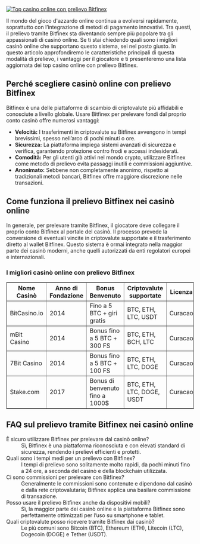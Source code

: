 [![Top casino online con prelievo Bitfinex](https://123-caf.pages.dev/gitsignup.png)](https://vrmoo.ru/Bt82HjjY)

<p>Il mondo del gioco d'azzardo online continua a evolversi rapidamente, soprattutto con l’integrazione di metodi di pagamento innovativi. Tra questi, il prelievo tramite Bitfinex sta diventando sempre più popolare tra gli appassionati di casinò online. Se ti stai chiedendo quali sono i migliori casinò online che supportano questo sistema, sei nel posto giusto. In questo articolo approfondiremo le caratteristiche principali di questa modalità di prelievo, i vantaggi per il giocatore e ti presenteremo una lista aggiornata dei top casino online con prelievo Bitfinex.</p>  <h2>Perché scegliere casinò online con prelievo Bitfinex</h2> <p>Bitfinex è una delle piattaforme di scambio di criptovalute più affidabili e conosciute a livello globale. Usare Bitfinex per prelevare fondi dal proprio conto casinò offre numerosi vantaggi:</p> <ul>   <li><strong>Velocità:</strong> I trasferimenti in criptovalute su Bitfinex avvengono in tempi brevissimi, spesso nell’arco di pochi minuti o ore.</li>   <li><strong>Sicurezza:</strong> La piattaforma impiega sistemi avanzati di sicurezza e verifica, garantendo protezione contro frodi e accessi indesiderati.</li>   <li><strong>Comodità:</strong> Per gli utenti già attivi nel mondo crypto, utilizzare Bitfinex come metodo di prelievo evita passaggi inutili e commissioni aggiuntive.</li>   <li><strong>Anonimato:</strong> Sebbene non completamente anonimo, rispetto ai tradizionali metodi bancari, Bitfinex offre maggiore discrezione nelle transazioni.</li> </ul>  <h2>Come funziona il prelievo Bitfinex nei casinò online</h2> <p>In generale, per prelevare tramite Bitfinex, il giocatore deve collegare il proprio conto Bitfinex al portale del casinò. Il processo prevede la conversione di eventuali vincite in criptovalute supportate e il trasferimento diretto al wallet Bitfinex. Questo sistema è ormai integrato nella maggior parte dei casinò moderni, anche quelli autorizzati da enti regolatori europei e internazionali.</p>  <h3>I migliori casinò online con prelievo Bitfinex</h3> <table border="1" cellpadding="8" cellspacing="0" style="border-collapse: collapse; width: 100%;">   <thead>     <tr>       <th>Nome Casinò</th>       <th>Anno di Fondazione</th>       <th>Bonus Benvenuto</th>       <th>Criptovalute supportate</th>       <th>Licenza</th>     </tr>   </thead>   <tbody>     <tr>       <td>BitCasino.io</td>       <td>2014</td>       <td>Fino a 5 BTC + giri gratis</td>       <td>BTC, ETH, LTC, USDT</td>       <td>Curacao</td>     </tr>     <tr>       <td>mBit Casino</td>       <td>2014</td>       <td>Bonus fino a 5 BTC + 300 FS</td>       <td>BTC, ETH, BCH, LTC</td>       <td>Curacao</td>     </tr>     <tr>       <td>7Bit Casino</td>       <td>2014</td>       <td>Bonus fino a 5 BTC + 100 FS</td>       <td>BTC, ETH, LTC, DOGE</td>       <td>Curacao</td>     </tr>     <tr>       <td>Stake.com</td>       <td>2017</td>       <td>Bonus di benvenuto fino a 1000$</td>       <td>BTC, ETH, LTC, DOGE, USDT</td>       <td>Curacao</td>     </tr>   </tbody> </table>  <h2>FAQ sul prelievo tramite Bitfinex nei casinò online</h2> <dl>   <dt>È sicuro utilizzare Bitfinex per prelevare dal casinò online?</dt>   <dd>Sì, Bitfinex è una piattaforma riconosciuta e con elevati standard di sicurezza, rendendo i prelievi efficienti e protetti.</dd>      <dt>Quali sono i tempi medi per un prelievo con Bitfinex?</dt>   <dd>I tempi di prelievo sono solitamente molto rapidi, da pochi minuti fino a 24 ore, a seconda del casinò e della blockchain utilizzata.</dd>      <dt>Ci sono commissioni per prelevare con Bitfinex?</dt>   <dd>Generalmente le commissioni sono contenute e dipendono dal casinò e dalla rete criptovalutaria; Bitfinex applica una basilare commissione di transazione.</dd>      <dt>Posso usare il prelievo Bitfinex anche da dispositivi mobili?</dt>   <dd>Sì, la maggior parte dei casinò online e la piattaforma Bitfinex sono perfettamente ottimizzati per l’uso su smartphone e tablet.</dd>      <dt>Quali criptovalute posso ricevere tramite Bitfinex dai casinò?</dt>   <dd>Le più comuni sono Bitcoin (BTC), Ethereum (ETH), Litecoin (LTC), Dogecoin (DOGE) e Tether (USDT).</dd> </dl>